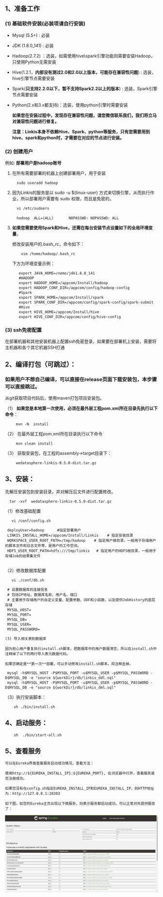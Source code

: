 ## 1、准备工作

### (1) 基础软件安装(必装项请自行安装)

- Mysql (5.5+) : 必装
- JDK (1.8.0_141) : 必装
- Hadoop(2.7.2) ：选装，如需使用hive\spark引擎功能则需要安装Hadoop，只使用Python无需安装 
- Hive(1.2.1，**内部没有测过2.0和2.0以上版本，可能存在兼容性问题**) : 选装，hive引擎节点需要安装
- Spark(**只支持2.2.0以下，暂不支持Spark2.2以上的版本**) : 选装，Spark引擎节点需要安装
- Python(2.x和3.x都支持)：选装，使用python引擎时需要安装

  **如果您在安装过程中，发现存在兼容性问题，请您微信联系我们，我们将立马对兼容性问题进行修复。**

  **注意：Linkis本身不依赖Hive、Spark、python等服务，只有您需要用到hive、spark和python时，才需要在对应的节点进行安装。**
 
### (2) 创建用户

   例如: **部署用户是hadoop账号**

1. 在所有需要部署的机器上创建部署用户，用于安装
   
         sudo useradd hadoop  
        

2. 因为Linkis的服务是以 sudo -u ${linux-user} 方式来切换引擎，从而执行作业，所以部署用户需要有 sudo 权限，而且是免密的。

         vi /etc/sudoers

         hadoop  ALL=(ALL)       NOPASSWD: NOPASSWD: ALL
         
3. **如果您需要使用Spark和Hive，还需在每台安装节点设置如下的全局环境变量**，
  
    修改安装用户的.bash_rc，命令如下：
        
           vim /home/hadoop/.bash_rc
        
    下方为环境变量示例：

          export JAVA_HOME=/nemo/jdk1.8.0_141
          #HADOOP  
          export HADOOP_HOME=/appcom/Install/hadoop
          export HADOOP_CONF_DIR=/appcom/config/hadoop-config    
          #Spark
          export SPARK_HOME=/appcom/Install/spark
          export SPARK_CONF_DIR=/appcom/config/spark-config/spark-submit
          #Hive
          export HIVE_HOME=/appcom/Install/hive
          export HIVE_CONF_DIR=/appcom/config/hive-config


### (3) ssh免密配置


在部署机器和其他安装机器上配置ssh免密登录，如果要在部署机上安装，需要将主机器和各个其它机器SSH打通


## 2、编译打包（可跳过）：

   ### 如果用户不想自己编译，可以直接在release页面下载安装包，本步骤可以直接跳过。
   
   从git获取项目代码后，使用maven打包项目安装包。   

   （1） **如果您是本地第一次使用，必须在最外层工程pom.xml所在目录先执行以下命令**：
   
         mvn -N  install
         
   （2） 在最外层工程pom.xml所在目录执行以下命令
      
         mvn clean install
         
   （3） 获取安装包，在工程的assembly->target目录下：
   
         wedatasphere-linkis-0.5.0-dist.tar.gz
          
## 3、安装：

   先解压安装包到安装目录，并对解压后文件进行配置修改。
   
      tar -xvf  wedatasphere-linkis-0.5.0-dist.tar.gz
      
   （1）修改基础配置  
   
       vi /conf/config.sh   
        
   ```
    deployUser=hadoop      #指定部署用户
    LINKIS_INSTALL_HOME=/appcom/Install/Linkis    # 指定安装目录
    WORKSPACE_USER_ROOT_PATH=/tmp/hadoop    # 指定用户根目录，一般用于存储用户的脚本文件和日志文件等，是用户的工作空间。
    HDFS_USER_ROOT_PATH=hdfs:///tmp/linkis   # 指定用户的HDFS根目录，一般用于存储Job的结果集文件
    
   ```
        
   （2）修改数据库配置 
   
       vi ./conf/db.sh 
            
   ```         
    # 设置数据库的连接信息
    # 包括IP地址、数据库名称、用户名、端口
    # 主要用于存储用户的自定义变量、配置参数、UDF和小函数，以及提供JobHistory的底层存储
    MYSQL_HOST=
    MYSQL_PORT=
    MYSQL_DB=
    MYSQL_USER=
    MYSQL_PASSWORD=
   ```
   
    (3) 导入相关表到数据库
    
    因为担心用户重复执行install.sh脚本，把数据库中的用户数据清空，所以在install.sh中注释掉了以下的两行导入表元数据代码。
    
    如果您确定是**第一次**部署，可以手动修改install.sh脚本，将注释去掉。
   
   ```shell
    mysql -h$MYSQL_HOST -P$MYSQL_PORT -u$MYSQL_USER -p$MYSQL_PASSWORD -D$MYSQL_DB -e "source ${workDir}/db/linkis_ddl.sql"
    mysql -h$MYSQL_HOST -P$MYSQL_PORT -u$MYSQL_USER -p$MYSQL_PASSWORD -D$MYSQL_DB -e "source ${workDir}/db/linkis_dml.sql"
   ```

   （3）执行安装脚本：
   
        sh ./bin/install.sh       

## 4、启动服务：
        sh  ./bin/start-all.sh
        
## 5、查看服务
    可以在Eureka界面查看服务启动成功情况，查看方法：
    
    使用http://${EUREKA_INSTALL_IP}:${EUREKA_PORT}, 在浏览器中打开，查看服务是否注册成功。
    
    如果您没有在config.sh指定EUREKA_INSTALL_IP和EUREKA_INSTALL_IP，则HTTP地址为：http://127.0.0.1:20303
    
    如下图，如您的Eureka主页出现以下微服务，则表示服务都启动成功，可以正常对外提供服务了：
    
   ![Eureka](../images/ch1/Eureka_homepage.png)
       
